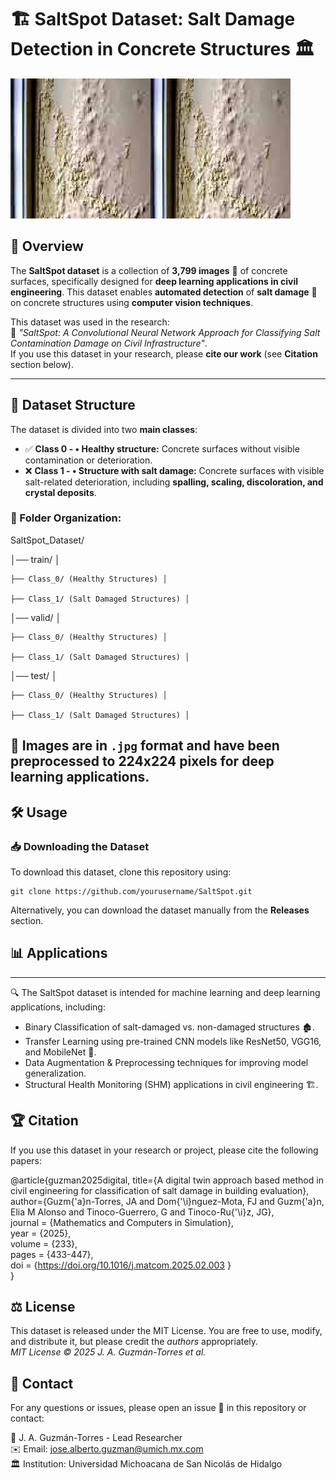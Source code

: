 # 🏗️ SaltSpot Dataset: Salt Damage Detection in Concrete Structures 🏛️  
![](Salt_damage.jpg)![](Salt_damage.jpg)

## 📌 Overview  

The **SaltSpot dataset** is a collection of **3,799 images** 📸 of concrete surfaces, specifically designed for **deep learning applications in civil engineering**. This dataset enables **automated detection** of **salt damage** 🧂 on concrete structures using **computer vision techniques**.  

This dataset was used in the research:  
📄 *"SaltSpot: A Convolutional Neural Network Approach for Classifying Salt Contamination Damage on Civil Infrastructure"*.  
If you use this dataset in your research, please **cite our work** (see **Citation** section below).  

---

## 📂 Dataset Structure  

The dataset is divided into two **main classes**:  

- ✅ **Class 0 - •	Healthy structure:** Concrete surfaces without visible contamination or deterioration.  
- ❌ **Class 1 - •	Structure with salt damage:** Concrete surfaces with visible salt-related deterioration, including **spalling, scaling, discoloration, and crystal deposits**.  

### **📁 Folder Organization:**  
SaltSpot_Dataset/

│── train/ │ 

    ├── Class_0/ (Healthy Structures) │
  
    ├── Class_1/ (Salt Damaged Structures) │ 

│── valid/ │

    ├── Class_0/ (Healthy Structures) │
  
    ├── Class_1/ (Salt Damaged Structures) │

│── test/ │

    ├── Class_0/ (Healthy Structures) │ 
    
    ├── Class_1/ (Salt Damaged Structures) │

📌 **Images are in `.jpg` format** and have been preprocessed to **224x224 pixels** for deep learning applications.
---

## 🛠️ Usage

### **📥 Downloading the Dataset**
To download this dataset, clone this repository using:

    git clone https://github.com/yourusername/SaltSpot.git

Alternatively, you can download the dataset manually from the __Releases__ section.

## 📊 Applications

---
🔍 The SaltSpot dataset is intended for machine learning and deep learning applications, including:

- Binary Classification of salt-damaged vs. non-damaged structures 🏚️.
- Transfer Learning using pre-trained CNN models like ResNet50, VGG16, and MobileNet 🧠.
- Data Augmentation & Preprocessing techniques for improving model generalization.
- Structural Health Monitoring (SHM) applications in civil engineering 🏗️.

## 🏆 Citation

If you use this dataset in your research or project, please cite the following papers:

@article{guzman2025digital, <be>
  title={A digital twin approach based method in civil engineering for classification of salt damage in building evaluation}, <br>
  author={Guzm{\'a}n-Torres, JA and Dom{\'\i}nguez-Mota, FJ and Guzm{\'a}n, Elia M Alonso and Tinoco-Guerrero, G and Tinoco-Ru{\'\i}z, JG}, <br>
  journal   = {Mathematics and Computers in Simulation}, <br>
  year      = {2025}, <br>
  volume    = {233}, <br>
  pages     = {433-447}, <br>
  doi       = {https://doi.org/10.1016/j.matcom.2025.02.003 } <br>
}

## ⚖️ License

This dataset is released under the MIT License. You are free to use, modify, and distribute it, but please credit the *authors* appropriately. <br>
*MIT License © 2025 J. A. Guzmán-Torres et al.*

## 📩 Contact
For any questions or issues, please open an issue 🔗 in this repository or contact:

📢 J. A. Guzmán-Torres - Lead Researcher <br>
✉️ Email: jose.alberto.guzman@umich.mx.com <br>
🏛 Institution: Universidad Michoacana de San Nicolás de Hidalgo
